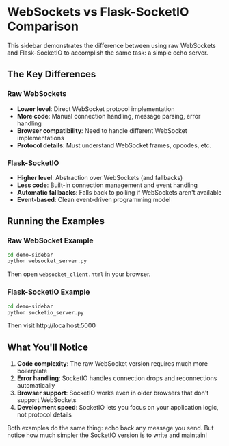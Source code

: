 # WebSockets vs Flask-SocketIO Comparison

This sidebar demonstrates the difference between using raw WebSockets and Flask-SocketIO to accomplish the same task: a simple echo server.

## The Key Differences

### Raw WebSockets
- **Lower level**: Direct WebSocket protocol implementation
- **More code**: Manual connection handling, message parsing, error handling
- **Browser compatibility**: Need to handle different WebSocket implementations
- **Protocol details**: Must understand WebSocket frames, opcodes, etc.

### Flask-SocketIO
- **Higher level**: Abstraction over WebSockets (and fallbacks)
- **Less code**: Built-in connection management and event handling
- **Automatic fallbacks**: Falls back to polling if WebSockets aren't available
- **Event-based**: Clean event-driven programming model

## Running the Examples

### Raw WebSocket Example
```bash
cd demo-sidebar
python websocket_server.py
```
Then open `websocket_client.html` in your browser.

### Flask-SocketIO Example
```bash
cd demo-sidebar
python socketio_server.py
```
Then visit http://localhost:5000

## What You'll Notice

1. **Code complexity**: The raw WebSocket version requires much more boilerplate
2. **Error handling**: SocketIO handles connection drops and reconnections automatically
3. **Browser support**: SocketIO works even in older browsers that don't support WebSockets
4. **Development speed**: SocketIO lets you focus on your application logic, not protocol details

Both examples do the same thing: echo back any message you send. But notice how much simpler the SocketIO version is to write and maintain!
